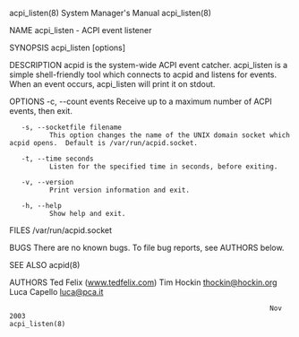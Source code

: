 acpi_listen(8)                                                System Manager's Manual                                               acpi_listen(8)

NAME
       acpi_listen - ACPI event listener

SYNOPSIS
       acpi_listen [options]

DESCRIPTION
       acpid  is  the system-wide ACPI event catcher.  acpi_listen is a simple shell-friendly tool which connects to acpid and listens for events.
       When an event occurs, acpi_listen will print it on stdout.

OPTIONS
       -c, --count events
              Receive up to a maximum number of ACPI events, then exit.

       -s, --socketfile filename
              This option changes the name of the UNIX domain socket which acpid opens.  Default is /var/run/acpid.socket.

       -t, --time seconds
              Listen for the specified time in seconds, before exiting.

       -v, --version
              Print version information and exit.

       -h, --help
              Show help and exit.

FILES
       /var/run/acpid.socket

BUGS
       There are no known bugs.  To file bug reports, see AUTHORS below.

SEE ALSO
       acpid(8)

AUTHORS
       Ted Felix (www.tedfelix.com)
       Tim Hockin <thockin@hockin.org>
       Luca Capello <luca@pca.it>

                                                                     Nov 2003                                                       acpi_listen(8)
